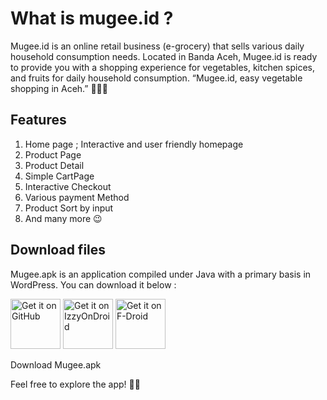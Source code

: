# What is mugee.id ?
Mugee.id is an online retail business (e-grocery) that sells various daily household consumption needs. Located in Banda Aceh, Mugee.id is ready to provide you with a shopping experience for vegetables, kitchen spices, and fruits for daily household consumption. “Mugee.id, easy vegetable shopping in Aceh.” 🛒🌿🍎

## Features
1. Home page ; Interactive and user friendly homepage
2. Product Page
3. Product Detail
4. Simple CartPage
5. Interactive Checkout
6. Various payment Method
7. Product Sort by input
8. And many more 😉

## Download files
Mugee.apk is an application compiled under Java with a primary basis in WordPress. You can download it below :
<p dir="auto"><a href="https://github.com/vfsfitvnm/ViMusic/releases/latest"><img src="https://github.com/machiav3lli/oandbackupx/raw/034b226cea5c1b30eb4f6a6f313e4dadcbb0ece4/badge_github.png" alt="Get it on GitHub" height="80" style="max-width: 100%;"></a>
<a href="https://apt.izzysoft.de/fdroid/index/apk/it.vfsfitvnm.vimusic" rel="nofollow"><img src="https://camo.githubusercontent.com/acf5ac5cb77e0f737cafb17abc48440a4b90cb8e5edf5e5e41b78ee70d7ea211/68747470733a2f2f6769746c61622e636f6d2f497a7a794f6e44726f69642f7265706f2f2d2f7261772f6d61737465722f6173736574732f497a7a794f6e44726f69642e706e67" alt="Get it on IzzyOnDroid" height="80" data-canonical-src="https://gitlab.com/IzzyOnDroid/repo/-/raw/master/assets/IzzyOnDroid.png" style="max-width: 100%;"></a>
<a href="https://f-droid.org/packages/it.vfsfitvnm.vimusic/" rel="nofollow"><img src="https://camo.githubusercontent.com/f422f6f830e814ec7e766de8fef4db949c6add75a9d58548ab2f5d29855c0616/68747470733a2f2f6664726f69642e6769746c61622e696f2f617274776f726b2f62616467652f6765742d69742d6f6e2e706e67" alt="Get it on F-Droid" height="80" data-canonical-src="https://fdroid.gitlab.io/artwork/badge/get-it-on.png" style="max-width: 100%;"></a></p>

Download Mugee.apk

Feel free to explore the app! 📱🌟
